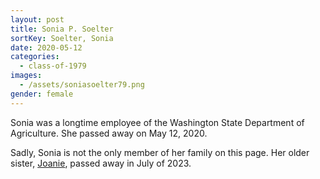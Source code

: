 ```yaml
---
layout: post
title: Sonia P. Soelter
sortKey: Soelter, Sonia
date: 2020-05-12
categories:
  - class-of-1979
images:
  - /assets/soniasoelter79.png
gender: female
---
```

S﻿onia was a longtime employee of the Washington State Department of Agriculture. She passed away on May 12, 2020.

S﻿adly, Sonia is not the only member of her family on this page. Her older sister, [Joanie](https://ihsmemorial.org/class-of-1976/joan-m-joanie-soelter/), passed away in July of 2023.